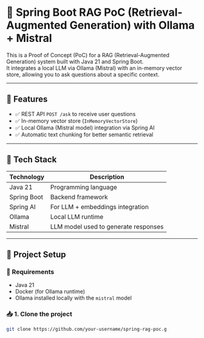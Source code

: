 # 🧠 Spring Boot RAG PoC (Retrieval-Augmented Generation) with Ollama + Mistral

This is a Proof of Concept (PoC) for a RAG (Retrieval-Augmented Generation) system built with Java 21 and Spring Boot.  
It integrates a local LLM via Ollama (Mistral) with an in-memory vector store, allowing you to ask questions about a specific context.

---

## 📌 Features

- ✅ REST API `POST /ask` to receive user questions
- ✅ In-memory vector store (`InMemoryVectorStore`)
- ✅ Local Ollama (Mistral model) integration via Spring AI
- ✅ Automatic text chunking for better semantic retrieval

---

## 🧱 Tech Stack

| Technology     | Description |
|----------------|-------------|
| Java 21        | Programming language |
| Spring Boot    | Backend framework |
| Spring AI      | For LLM + embeddings integration |
| Ollama         | Local LLM runtime |
| Mistral        | LLM model used to generate responses |

---

## 🚀 Project Setup

### 🔧 Requirements

- Java 21
- Docker (for Ollama runtime)
- Ollama installed locally with the `mistral` model

### 📥 1. Clone the project

```bash
git clone https://github.com/your-username/spring-rag-poc.g
